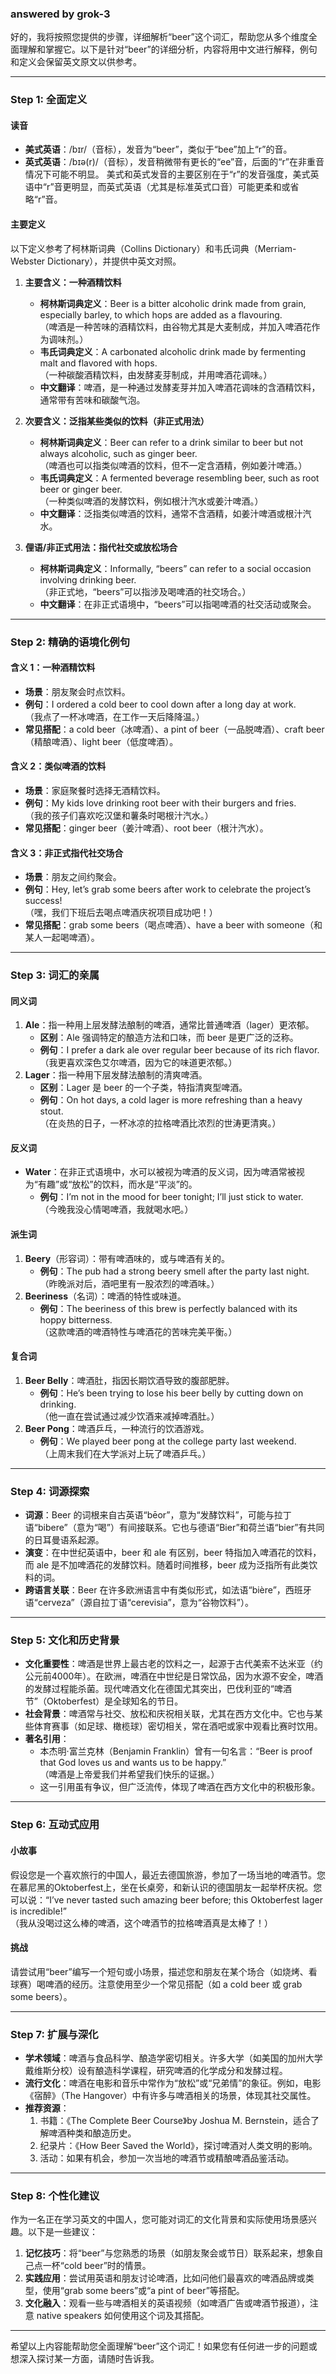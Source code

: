 ### answered by grok-3
好的，我将按照您提供的步骤，详细解析“beer”这个词汇，帮助您从多个维度全面理解和掌握它。以下是针对“beer”的详细分析，内容将用中文进行解释，例句和定义会保留英文原文以供参考。

---

### Step 1: 全面定义

#### 读音
- **美式英语**：/bɪr/（音标），发音为“beer”，类似于“bee”加上“r”的音。
- **英式英语**：/bɪə(r)/（音标），发音稍微带有更长的“ee”音，后面的“r”在非重音情况下可能不明显。
美式和英式发音的主要区别在于“r”的发音强度，美式英语中“r”音更明显，而英式英语（尤其是标准英式口音）可能更柔和或省略“r”音。

#### 主要定义
以下定义参考了柯林斯词典（Collins Dictionary）和韦氏词典（Merriam-Webster Dictionary），并提供中英文对照。

1. **主要含义：一种酒精饮料**
   - **柯林斯词典定义**：Beer is a bitter alcoholic drink made from grain, especially barley, to which hops are added as a flavouring.  
     （啤酒是一种苦味的酒精饮料，由谷物尤其是大麦制成，并加入啤酒花作为调味剂。）
   - **韦氏词典定义**：A carbonated alcoholic drink made by fermenting malt and flavored with hops.  
     （一种碳酸酒精饮料，由发酵麦芽制成，并用啤酒花调味。）
   - **中文翻译**：啤酒，是一种通过发酵麦芽并加入啤酒花调味的含酒精饮料，通常带有苦味和碳酸气泡。

2. **次要含义：泛指某些类似的饮料（非正式用法）**
   - **柯林斯词典定义**：Beer can refer to a drink similar to beer but not always alcoholic, such as ginger beer.  
     （啤酒也可以指类似啤酒的饮料，但不一定含酒精，例如姜汁啤酒。）
   - **韦氏词典定义**：A fermented beverage resembling beer, such as root beer or ginger beer.  
     （一种类似啤酒的发酵饮料，例如根汁汽水或姜汁啤酒。）
   - **中文翻译**：泛指类似啤酒的饮料，通常不含酒精，如姜汁啤酒或根汁汽水。

3. **俚语/非正式用法：指代社交或放松场合**
   - **柯林斯词典定义**：Informally, “beers” can refer to a social occasion involving drinking beer.  
     （非正式地，“beers”可以指涉及喝啤酒的社交场合。）
   - **中文翻译**：在非正式语境中，“beers”可以指喝啤酒的社交活动或聚会。

---

### Step 2: 精确的语境化例句

#### 含义 1：一种酒精饮料
- **场景**：朋友聚会时点饮料。
- **例句**：I ordered a cold beer to cool down after a long day at work.  
  （我点了一杯冰啤酒，在工作一天后降降温。）
- **常见搭配**：a cold beer（冰啤酒）、a pint of beer（一品脱啤酒）、craft beer（精酿啤酒）、light beer（低度啤酒）。

#### 含义 2：类似啤酒的饮料
- **场景**：家庭聚餐时选择无酒精饮料。
- **例句**：My kids love drinking root beer with their burgers and fries.  
  （我的孩子们喜欢吃汉堡和薯条时喝根汁汽水。）
- **常见搭配**：ginger beer（姜汁啤酒）、root beer（根汁汽水）。

#### 含义 3：非正式指代社交场合
- **场景**：朋友之间约聚会。
- **例句**：Hey, let’s grab some beers after work to celebrate the project’s success!  
  （嘿，我们下班后去喝点啤酒庆祝项目成功吧！）
- **常见搭配**：grab some beers（喝点啤酒）、have a beer with someone（和某人一起喝啤酒）。

---

### Step 3: 词汇的亲属

#### 同义词
1. **Ale**：指一种用上层发酵法酿制的啤酒，通常比普通啤酒（lager）更浓郁。
   - **区别**：Ale 强调特定的酿造方法和口味，而 beer 是更广泛的泛称。
   - **例句**：I prefer a dark ale over regular beer because of its rich flavor.  
     （我更喜欢深色艾尔啤酒，因为它的味道更浓郁。）
2. **Lager**：指一种用下层发酵法酿制的清爽啤酒。
   - **区别**：Lager 是 beer 的一个子类，特指清爽型啤酒。
   - **例句**：On hot days, a cold lager is more refreshing than a heavy stout.  
     （在炎热的日子，一杯冰凉的拉格啤酒比浓烈的世涛更清爽。）

#### 反义词
- **Water**：在非正式语境中，水可以被视为啤酒的反义词，因为啤酒常被视为“有趣”或“放松”的饮料，而水是“平淡”的。
  - **例句**：I’m not in the mood for beer tonight; I’ll just stick to water.  
    （今晚我没心情喝啤酒，我就喝水吧。）

#### 派生词
1. **Beery**（形容词）：带有啤酒味的，或与啤酒有关的。
   - **例句**：The pub had a strong beery smell after the party last night.  
     （昨晚派对后，酒吧里有一股浓烈的啤酒味。）
2. **Beeriness**（名词）：啤酒的特性或味道。
   - **例句**：The beeriness of this brew is perfectly balanced with its hoppy bitterness.  
     （这款啤酒的啤酒特性与啤酒花的苦味完美平衡。）

#### 复合词
1. **Beer Belly**：啤酒肚，指因长期饮酒导致的腹部肥胖。
   - **例句**：He’s been trying to lose his beer belly by cutting down on drinking.  
     （他一直在尝试通过减少饮酒来减掉啤酒肚。）
2. **Beer Pong**：啤酒乒乓，一种流行的饮酒游戏。
   - **例句**：We played beer pong at the college party last weekend.  
     （上周末我们在大学派对上玩了啤酒乒乓。）

---

### Step 4: 词源探索

- **词源**：Beer 的词根来自古英语“bēor”，意为“发酵饮料”，可能与拉丁语“bibere”（意为“喝”）有间接联系。它也与德语“Bier”和荷兰语“bier”有共同的日耳曼语系起源。
- **演变**：在中世纪英语中，beer 和 ale 有区别，beer 特指加入啤酒花的饮料，而 ale 是不加啤酒花的发酵饮料。随着时间推移，beer 成为泛指所有此类饮料的词。
- **跨语言关联**：Beer 在许多欧洲语言中有类似形式，如法语“bière”，西班牙语“cerveza”（源自拉丁语“cerevisia”，意为“谷物饮料”）。

---

### Step 5: 文化和历史背景

- **文化重要性**：啤酒是世界上最古老的饮料之一，起源于古代美索不达米亚（约公元前4000年）。在欧洲，啤酒在中世纪是日常饮品，因为水源不安全，啤酒的发酵过程能杀菌。现代啤酒文化在德国尤其突出，巴伐利亚的“啤酒节”（Oktoberfest）是全球知名的节日。
- **社会背景**：啤酒常与社交、放松和庆祝相关联，尤其在西方文化中。它也与某些体育赛事（如足球、橄榄球）密切相关，常在酒吧或家中观看比赛时饮用。
- **著名引用**：
  - 本杰明·富兰克林（Benjamin Franklin）曾有一句名言：“Beer is proof that God loves us and wants us to be happy.”  
    （啤酒是上帝爱我们并希望我们快乐的证据。）
  - 这一引用虽有争议，但广泛流传，体现了啤酒在西方文化中的积极形象。

---

### Step 6: 互动式应用

#### 小故事
假设您是一个喜欢旅行的中国人，最近去德国旅游，参加了一场当地的啤酒节。您在慕尼黑的Oktoberfest上，坐在长桌旁，和新认识的德国朋友一起举杯庆祝。您可以说：“I’ve never tasted such amazing beer before; this Oktoberfest lager is incredible!”  
（我从没喝过这么棒的啤酒，这个啤酒节的拉格啤酒真是太棒了！）

#### 挑战
请尝试用“beer”编写一个短句或小场景，描述您和朋友在某个场合（如烧烤、看球赛）喝啤酒的经历。注意使用至少一个常见搭配（如 a cold beer 或 grab some beers）。

---

### Step 7: 扩展与深化

- **学术领域**：啤酒与食品科学、酿造学密切相关。许多大学（如美国的加州大学戴维斯分校）设有酿造科学课程，研究啤酒的化学成分和发酵过程。
- **流行文化**：啤酒在电影和音乐中常作为“放松”或“兄弟情”的象征。例如，电影《宿醉》（The Hangover）中有许多与啤酒相关的场景，体现其社交属性。
- **推荐资源**：
  1. 书籍：《The Complete Beer Course》by Joshua M. Bernstein，适合了解啤酒种类和酿造历史。
  2. 纪录片：《How Beer Saved the World》，探讨啤酒对人类文明的影响。
  3. 活动：如果有机会，参加一次当地的啤酒节或精酿啤酒品鉴活动。

---

### Step 8: 个性化建议

作为一名正在学习英文的中国人，您可能对词汇的文化背景和实际使用场景感兴趣。以下是一些建议：
1. **记忆技巧**：将“beer”与您熟悉的场景（如朋友聚会或节日）联系起来，想象自己点一杯“cold beer”时的情景。
2. **实践应用**：尝试用英语和朋友讨论啤酒，比如问他们最喜欢的啤酒品牌或类型，使用“grab some beers”或“a pint of beer”等搭配。
3. **文化融入**：观看一些与啤酒相关的英语视频（如啤酒广告或啤酒节报道），注意 native speakers 如何使用这个词及其搭配。

---

希望以上内容能帮助您全面理解“beer”这个词汇！如果您有任何进一步的问题或想深入探讨某一方面，请随时告诉我。